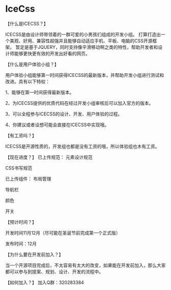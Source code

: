 IceCss
======

【什么是ICECSS？】

ICECSS是由设计师带领着的一群可爱的小男孩们组成的开发小组。
打算打造出一个美观、好用、兼容性超强并且能够自动适应手机、平板、电脑的CSS开源框架。
暂定是基于JQUERY，同时支持像平滑移动啊之类的特性，帮助开发者和设计师能够更快更有效的开发出好看的网页。


【什么是用户体验小组？】

用户体验小组能够第一时间获得ICECSS的最新版本，并帮助开发小组进行测试和改进。具有以下特权：

1、能够在第一时间获得最新版本。

2、为ICECSS提供的优质代码在经过开发小组审核后可以加入官方的版本。

3、可以全程参与ICECSS的设计、开发、用户体验的过程。

4、你建议或者设想可能会直接在ICECSS中实现哦。

【有工资吗？】

ICECSS是开源性质的，开发组也都是没有工资的哦，所以体验组也木有工资。

【现在进度？】
已上传规范：
元素设计规范

CSS书写规范


已上传组件：
布局管理

导航栏

颜色

开关



【预计时间？】

开发时间11月12月（尽可能在圣诞节前完成第一个正式版）

发布时间：12月

【为什么要在开发前加入？】

当一个开源项目完成后，不太容易有太大的改变，如果能在开发前加入，那么大家都可以参与到提案、规划、设计、开发的流程中。

【如何加入？】
加入Q群：320283384
